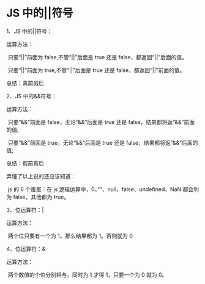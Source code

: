 # JS 中的||符号


1、JS 中的||符号：

运算方法：

​ 只要“||”前面为 false,不管“||”后面是 true 还是 false，都返回“||”后面的值。

​ 只要“||”前面为 true,不管“||”后面是 true 还是 false，都返回“||”前面的值。

总结：真前假后

2、JS 中的&&符号：

运算方法：

​ 只要“&&”前面是 false，无论“&&”后面是 true 还是 false，结果都将返“&&”前面的值;

​ 只要“&&”前面是 true，无论“&&”后面是 true 还是 false，结果都将返“&&”后面的值;

总结：假前真后

弄懂了以上说的还应该知道：

​ js 的 6 个蛋蛋：在 js 逻辑运算中，0、”“、null、false、undefined、NaN 都会判为 false，其他都为 true。

3、位运算符：|

运算方法：

​ 两个位只要有一个为 1，那么结果都为 1。否则就为 0

4、位运算符：&

运算方法：

​ 两个数值的个位分别相与，同时为 1 才得 1，只要一个为 0 就为 0。

